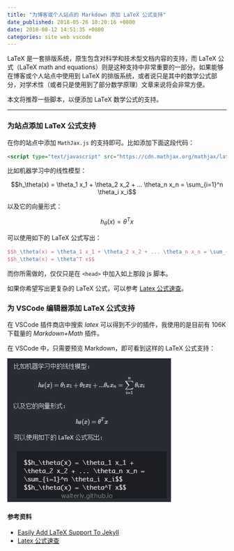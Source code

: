 ```yaml
---
title: "为博客或个人站点的 Markdown 添加 LaTeX 公式支持"
date_published: 2018-05-26 10:20:16 +0800
date: 2018-08-12 14:51:35 +0800
categories: site web vscode
---
```


LaTeX 是一套排版系统，原生包含对科学和技术型文档内容的支持，而 LaTeX 公式（LaTeX math and equations）则是这种支持中非常重要的一部分。如果能够在博客或个人站点中使用到 LaTeX 的排版系统，或者说只是其中的数学公式部分，对学术性（或者只是使用到了部分数学原理）文章来说将会非常方便。

本文将推荐一些脚本，以便添加 LaTeX 数学公式的支持。

---

### 为站点添加 LaTeX 公式支持

在你的站点中添加 `MathJax.js` 的支持即可。比如添加下面这段代码：

```html
<script type="text/javascript" src="https://cdn.mathjax.org/mathjax/latest/MathJax.js?config=TeX-AMS-MML_HTMLorMML"></script>
```

比如机器学习中的线性模型：

$$h_\theta(x) = \theta_1 x_1 + \theta_2 x_2 + ... \theta_n x_n = \sum_{i=1}^n \theta_i x_i$$

以及它的向量形式：

$$h_\theta(x) = \theta^T x$$

可以使用如下的 LaTeX 公式写出：

```latex
$$h_\theta(x) = \theta_1 x_1 + \theta_2 x_2 + ... \theta_n x_n = \sum_{i=1}^n \theta_i x_i$$
$$h_\theta(x) = \theta^T x$$
```

而你所需做的，仅仅只是在 `<head>` 中加入如上那段 js 脚本。

如果你希望写出更复杂的 LaTeX 公式，可以参考 [Latex 公式速查](https://lindexi.oschina.io/lindexi/post/Latex-%E5%85%AC%E5%BC%8F%E9%80%9F%E6%9F%A5.html)。

### 为 VSCode 编辑器添加 LaTeX 公式支持

在 VSCode 插件商店中搜索 *latex* 可以得到不少的插件，我使用的是目前有 106K 下载量的 *Markdown+Math* 插件。

在 VSCode 中，只需要预览 Markdown，即可看到这样的 LaTeX 公式支持：

![](/static/posts/2018-05-26-10-18-53.png)

#### 参考资料

- [Easily Add LaTeX Support To Jekyll](http://cushychicken.github.io/easy-latex-in-jekyll)
- [Latex 公式速查](https://lindexi.oschina.io/lindexi/post/Latex-%E5%85%AC%E5%BC%8F%E9%80%9F%E6%9F%A5.html)
